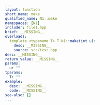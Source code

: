 ```yaml
---
layout: function
short_name: make
qualified_name: N1::make
namespaces: [N1]
includer: file1.hpp
brief: __MISSING__
overloads:
  template <typename T> T N1::make(int u):
    desc: __MISSING__
    source: src/test.hpp
desc: __MISSING__
return_value: __MISSING__
params:
  u: ""
tparams:
  T: ""
example:
  desc: __MISSING__
  code: __MISSING__
see-also: []
...
```

